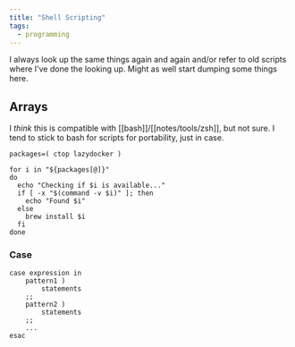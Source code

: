 ```yaml
---
title: "Shell Scripting"
tags:
  - programming
---
```


I always look up the same things again and again and/or refer to old scripts where I've done the looking up. Might as well start dumping some things here.

## Arrays

I _think_ this is compatible with [[bash]]/[[notes/tools/zsh]], but not sure. I tend to stick to bash for scripts for portability, just in case.

```shell
packages=( ctop lazydocker )

for i in "${packages[@]}"
do
  echo "Checking if $i is available..."
  if [ -x "$(command -v $i)" ]; then
    echo "Found $i"
  else
    brew install $i
  fi
done
```

### Case

```shell
case expression in
    pattern1 )
        statements 
    ;;
    pattern2 )
        statements
    ;;
    ...
esac
```
